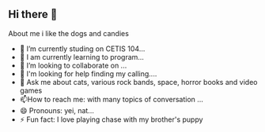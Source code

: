 ## Hi there 👋
About me i like the dogs and candies
- 🔭 I’m currently studing on CETIS 104...
- 🌱 I am currently learning to program...
- 👯 I’m looking to collaborate on ...
- 🤔 I'm looking for help finding my calling....
- 💬 Ask me about cats, various rock bands, space, horror books and video games
- 📫How to reach me: with many topics of conversation ...
- 😄 Pronouns: yei, nat...
- ⚡ Fun fact: I love playing chase with my brother's puppy


<!--
**yeimikooc/yeimikooc** is a ✨ _special_ ✨ repository because its `README.md` (this file) appears on your GitHub profile.

Here are some ideas to get you started:

- 🔭 I’m currently studing on CETIS 104...
- 🌱 I am currently learning to program...
- 👯 I’m looking to collaborate on ...
- 🤔 I'm looking for help finding my calling....
- 💬 Ask me about cats, various rock bands, space, horror books and video games
- 📫How to reach me: with many topics of conversation ...
- 😄 Pronouns: yei, nat...
- ⚡ Fun fact: I love playing chase with my brother's puppy....
-->
